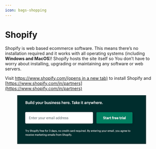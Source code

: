 ```yaml
---
icon: bags-shopping
---
```


# Shopify

Shopify is web based ecommerce software. This means there’s no installation required and it works with all operating systems (including **Windows and MacOS**)! Shopify hosts the site itself so You don’t have to worry about installing, upgrading or maintaining any software or web servers.

Visit [https://www.shopify.com/(opens in a new tab)](https://www.shopify.com/) to install Shopify and [https://www.shopify.com/in/partners](https://www.shopify.com/in/partners)

<figure><img src="../.gitbook/assets/image (3).png" alt=""><figcaption></figcaption></figure>
